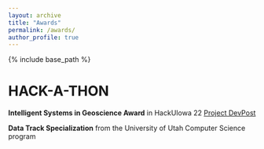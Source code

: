 ```yaml
---
layout: archive
title: "Awards"
permalink: /awards/
author_profile: true
---
```


{% include base_path %}

HACK-A-THON
======
<strong>Intelligent Systems in Geoscience Award</strong> in HackUIowa 22  [Project DevPost](https://devpost.com/software/crime-map-2n0kcy)

<strong>Data Track Specialization</strong> from the University of Utah Computer Science program

